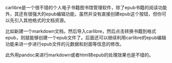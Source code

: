 carlibre是一个很不错的个人电子书籍图书馆管理软件，除了epub书籍的阅读功能外，其还有很强大的epub编辑功能，虽然并没有直接创建epub这个按钮，但你可以先引入其他格式的文档资源。

比如新建一个markdown文档，然后导入carlibre，然后点击转换书籍到格式epub，则就能够创建一个epub文件了。后面还可以继续利用carlibre的epub编辑功能来进一步进行epub文件的元数据和封面等信息的修改。

此外用pandoc来进行markdown或者html转epub的处理效果也是不错的。
